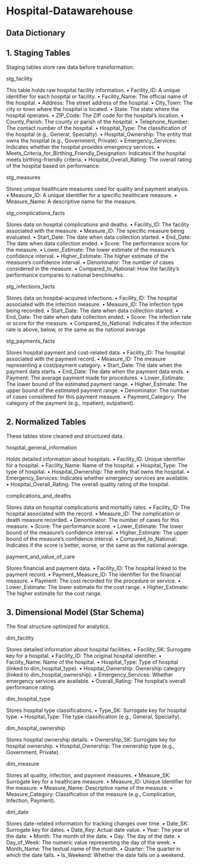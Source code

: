 # Hospital-Datawarehouse

## Data Dictionary
## 1.⁠ ⁠Staging Tables

Staging tables store raw data before transformation.

stg_facility

This table holds raw hospital facility information.
	•	Facility_ID: A unique identifier for each hospital or facility.
	•	Facility_Name: The official name of the hospital.
	•	Address: The street address of the hospital.
	•	City_Town: The city or town where the hospital is located.
	•	State: The state where the hospital operates.
	•	ZIP_Code: The ZIP code for the hospital’s location.
	•	County_Parish: The county or parish of the hospital.
	•	Telephone_Number: The contact number of the hospital.
	•	Hospital_Type: The classification of the hospital (e.g., General, Specialty).
	•	Hospital_Ownership: The entity that owns the hospital (e.g., Government, Private).
	•	Emergency_Services: Indicates whether the hospital provides emergency services.
	•	Meets_Criteria_for_Birthing_Friendly_Designation: Indicates if the hospital meets birthing-friendly criteria.
	•	Hospital_Overall_Rating: The overall rating of the hospital based on performance.

stg_measures

Stores unique healthcare measures used for quality and payment analysis.
	•	Measure_ID: A unique identifier for a specific healthcare measure.
	•	Measure_Name: A descriptive name for the measure.

stg_complications_facts

Stores data on hospital complications and deaths.
	•	Facility_ID: The facility associated with the measure.
	•	Measure_ID: The specific measure being evaluated.
	•	Start_Date: The date when data collection started.
	•	End_Date: The date when data collection ended.
	•	Score: The performance score for the measure.
	•	Lower_Estimate: The lower estimate of the measure’s confidence interval.
	•	Higher_Estimate: The higher estimate of the measure’s confidence interval.
	•	Denominator: The number of cases considered in the measure.
	•	Compared_to_National: How the facility’s performance compares to national benchmarks.

stg_infections_facts

Stores data on hospital-acquired infections.
	•	Facility_ID: The hospital associated with the infection measure.
	•	Measure_ID: The infection type being recorded.
	•	Start_Date: The date when data collection started.
	•	End_Date: The date when data collection ended.
	•	Score: The infection rate or score for the measure.
	•	Compared_to_National: Indicates if the infection rate is above, below, or the same as the national average

stg_payments_facts

Stores hospital payment and cost-related data.
	•	Facility_ID: The hospital associated with the payment record.
	•	Measure_ID: The measure representing a cost/payment category.
	•	Start_Date: The date when the payment data starts.
	•	End_Date: The date when the payment data ends.
	•	Payment: The average payment made for procedures.
	•	Lower_Estimate: The lower bound of the estimated payment range.
	•	Higher_Estimate: The upper bound of the estimated payment range.
	•	Denominator: The number of cases considered for this payment measure.
	•	Payment_Category: The category of the payment (e.g., inpatient, outpatient).

## 2.⁠ ⁠Normalized Tables

These tables store cleaned and structured data.

hospital_general_information

Holds detailed information about hospitals.
	•	Facility_ID: Unique identifier for a hospital.
	•	Facility_Name: Name of the hospital.
	•	Hospital_Type: The type of hospital.
	•	Hospital_Ownership: The entity that owns the hospital.
	•	Emergency_Services: Indicates whether emergency services are available.
	•	Hospital_Overall_Rating: The overall quality rating of the hospital.

complications_and_deaths

Stores data on hospital complications and mortality rates.
	•	Facility_ID: The hospital associated with the record.
	•	Measure_ID: The complication or death measure recorded.
	•	Denominator: The number of cases for this measure.
	•	Score: The performance score.
	•	Lower_Estimate: The lower bound of the measure’s confidence interval.
	•	Higher_Estimate: The upper bound of the measure’s confidence interval.
	•	Compared_to_National: Indicates if the score is better, worse, or the same as the national average.

payment_and_value_of_care

Stores financial and payment data.
	•	Facility_ID: The hospital linked to the payment record.
	•	Payment_Measure_ID: The identifier for the financial measure.
	•	Payment: The cost recorded for the procedure or service.
	•	Lower_Estimate: The lower estimate for the cost range.
	•	Higher_Estimate: The higher estimate for the cost range.

## 3.⁠ ⁠Dimensional Model (Star Schema)

The final structure optimized for analytics.

dim_facility

Stores detailed information about hospital facilities.
	•	Facility_SK: Surrogate key for a hospital.
	•	Facility_ID: The original hospital identifier.
	•	Facility_Name: Name of the hospital.
	•	Hospital_Type: Type of hospital (linked to dim_hospital_type).
	•	Hospital_Ownership: Ownership category (linked to dim_hospital_ownership).
	•	Emergency_Services: Whether emergency services are available.
	•	Overall_Rating: The hospital’s overall performance rating.

dim_hospital_type

Stores hospital type classifications.
	•	Type_SK: Surrogate key for hospital type.
	•	Hospital_Type: The type classification (e.g., General, Specialty).

dim_hospital_ownership

Stores hospital ownership details.
	•	Ownership_SK: Surrogate key for hospital ownership.
	•	Hospital_Ownership: The ownership type (e.g., Government, Private).

dim_measure

Stores all quality, infection, and payment measures.
	•	Measure_SK: Surrogate key for a healthcare measure.
	•	Measure_ID: Unique identifier for the measure.
	•	Measure_Name: Descriptive name of the measure.
	•	Measure_Category: Classification of the measure (e.g., Complication, Infection, Payment).

dim_date

Stores date-related information for tracking changes over time.
	•	Date_SK: Surrogate key for dates.
	•	Date_Key: Actual date value.
	•	Year: The year of the date.
	•	Month: The month of the date.
	•	Day: The day of the date.
	•	Day_of_Week: The numeric value representing the day of the week.
	•	Month_Name: The textual name of the month.
	•	Quarter: The quarter in which the date falls.
	•	Is_Weekend: Whether the date falls on a weekend.


